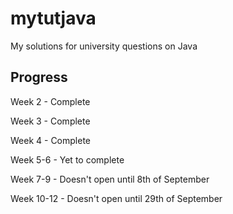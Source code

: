# mytutjava
My solutions for university questions on Java

## Progress

Week 2 - Complete

Week 3 - Complete

Week 4 - Complete

Week 5-6 - Yet to complete

Week 7-9 - Doesn't open until 8th of September

Week 10-12 - Doesn't open until 29th of September
